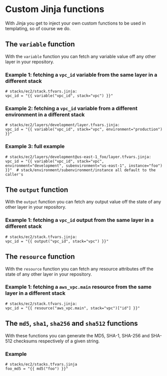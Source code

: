 # Custom Jinja functions

With Jinja you get to inject your own custom functions to be used in templating, so of course we do.

## The `variable` function
With the `variable` function you can fetch any variable value off any other layer in your repository.
### Example 1: fetching a `vpc_id` variable from the same layer in a different stack
```hcl
# stacks/ec2/stack.tfvars.jinja:
vpc_id = "{{ variable("vpc_id", stack="vpc") }}"
```
### Example 2: fetching a `vpc_id` variable from a different environment in a different stack
```hcl
# stacks/ec2/layers/development/layer.tfvars.jinja:
vpc_id = "{{ variable("vpc_id", stack="vpc", environment="production") }}"
```
### Example 3: full example
```hcl
# stacks/ec2/layers/development@us-east-1_foo/layer.tfvars.jinja:
vpc_id = "{{ variable("vpc_id", stack="vpc", environment="development", subenvironment="us-east-1", instance="foo") }}"  # stack/environment/subenvironment/instance all default to the caller's
```

## The `output` function
With the `output` function you can fetch any output value off the state of any other layer in your repository.
### Example 1: fetching a `vpc_id` output from the same layer in a different stack
```hcl
# stacks/ec2/stack.tfvars.jinja:
vpc_id = "{{ output("vpc_id", stack="vpc") }}"
```

## The `resource` function
With the `resource` function you can fetch any resource attributes off the state of any other layer in your repository.
### Example 1: fetching a `aws_vpc.main` resource from the same layer in a different stack
```hcl
# stacks/ec2/stack.tfvars.jinja:
vpc_id = "{{ resource("aws_vpc.main", stack="vpc")["id"] }}"
```

## The `md5`, `sha1`, `sha256` and `sha512` functions
With these functions you can generate the MD5, SHA-1, SHA-256 and SHA-512 checksums respectively of a given string.
### Example
```hcl
# stacks/ec2/stacks.tfvars.jinja
foo_md5 = "{{ md5("foo") }}"
```
